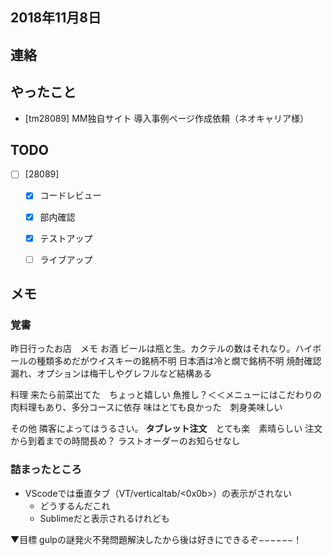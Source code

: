 ## 2018年11月8日

## 連絡

## やったこと 
- [tm28089] MM独自サイト 導入事例ページ作成依頼（ネオキャリア様）

## TODO
- [ ] [28089]
	- [x] コードレビュー
	- [x] 部内確認
	- [x] テストアップ
	- [ ] ライブアップ


## メモ

### 覚書
昨日行ったお店　メモ
お酒
ビールは瓶と生。カクテルの数はそれなり。ハイボールの種類多めだがウイスキーの銘柄不明
日本酒は冷と燗で銘柄不明
焼酎確認漏れ、オプションは梅干しやグレフルなど結構ある

料理
来たら前菜出てた　ちょっと嬉しい
魚推し？＜＜メニューにはこだわりの肉料理もあり、多分コースに依存
味はとても良かった　刺身美味しい

その他
隣客によってはうるさい。
**タブレット注文**　とても楽　素晴らしい
注文から到着までの時間長め？
ラストオーダーのお知らせなし

### 詰まったところ
- VScodeでは垂直タブ（VT/verticaltab/<0x0b>）の表示がされない
	- どうするんだこれ
	- Sublimeだと表示されるけれども


▼目標
gulpの謎発火不発問題解決したから後は好きにできるぞ−−−−−−！
